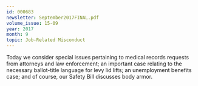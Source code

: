 ```yaml
---
id: 000683
newsletter: September2017FINAL.pdf
volume_issue: 15-09
year: 2017
month: 9
topic: Job-Related Misconduct
---
```


Today we consider special issues pertaining to medical records requests from attorneys and law enforcement; an important case relating to the necessary ballot-title language for levy lid lifts; an unemployment benefits case; and of course, our Safety Bill discusses body armor.